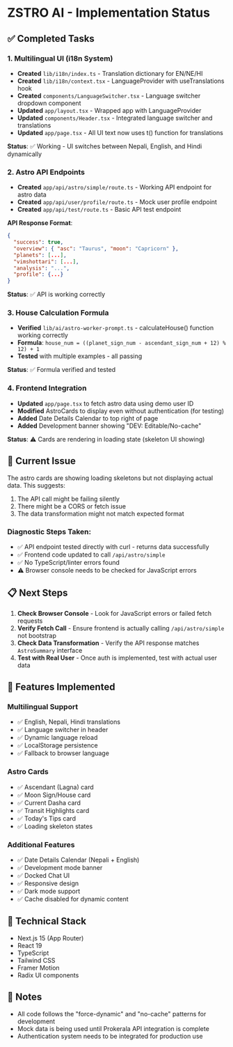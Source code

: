 # ZSTRO AI - Implementation Status

## ✅ Completed Tasks

### 1. Multilingual UI (i18n System)
- **Created** `lib/i18n/index.ts` - Translation dictionary for EN/NE/HI
- **Created** `lib/i18n/context.tsx` - LanguageProvider with useTranslations hook
- **Created** `components/LanguageSwitcher.tsx` - Language switcher dropdown component
- **Updated** `app/layout.tsx` - Wrapped app with LanguageProvider
- **Updated** `components/Header.tsx` - Integrated language switcher and translations
- **Updated** `app/page.tsx` - All UI text now uses t() function for translations

**Status**: ✅ Working - UI switches between Nepali, English, and Hindi dynamically

### 2. Astro API Endpoints
- **Created** `app/api/astro/simple/route.ts` - Working API endpoint for astro data
- **Created** `app/api/user/profile/route.ts` - Mock user profile endpoint
- **Created** `app/api/test/route.ts` - Basic API test endpoint

**API Response Format**:
```json
{
  "success": true,
  "overview": { "asc": "Taurus", "moon": "Capricorn" },
  "planets": [...],
  "vimshottari": [...],
  "analysis": "...",
  "profile": {...}
}
```

**Status**: ✅ API is working correctly

### 3. House Calculation Formula
- **Verified** `lib/ai/astro-worker-prompt.ts` - calculateHouse() function working correctly
- **Formula**: `house_num = ((planet_sign_num - ascendant_sign_num + 12) % 12) + 1`
- **Tested** with multiple examples - all passing

**Status**: ✅ Formula verified and tested

### 4. Frontend Integration
- **Updated** `app/page.tsx` to fetch astro data using demo user ID
- **Modified** AstroCards to display even without authentication (for testing)
- **Added** Date Details Calendar to top right of page
- **Added** Development banner showing "DEV: Editable/No-cache"

**Status**: ⚠️ Cards are rendering in loading state (skeleton UI showing)

## 🔄 Current Issue

The astro cards are showing loading skeletons but not displaying actual data. This suggests:
1. The API call might be failing silently
2. There might be a CORS or fetch issue
3. The data transformation might not match expected format

### Diagnostic Steps Taken:
- ✅ API endpoint tested directly with curl - returns data successfully
- ✅ Frontend code updated to call `/api/astro/simple`
- ✅ No TypeScript/linter errors found
- ⚠️ Browser console needs to be checked for JavaScript errors

## 📋 Next Steps

1. **Check Browser Console** - Look for JavaScript errors or failed fetch requests
2. **Verify Fetch Call** - Ensure frontend is actually calling `/api/astro/simple` not bootstrap
3. **Check Data Transformation** - Verify the API response matches `AstroSummary` interface
4. **Test with Real User** - Once auth is implemented, test with actual user data

## 🎯 Features Implemented

### Multilingual Support
- ✅ English, Nepali, Hindi translations
- ✅ Language switcher in header
- ✅ Dynamic language reload
- ✅ LocalStorage persistence
- ✅ Fallback to browser language

### Astro Cards
- ✅ Ascendant (Lagna) card
- ✅ Moon Sign/House card
- ✅ Current Dasha card
- ✅ Transit Highlights card
- ✅ Today's Tips card
- ✅ Loading skeleton states

### Additional Features
- ✅ Date Details Calendar (Nepali + English)
- ✅ Development mode banner
- ✅ Docked Chat UI
- ✅ Responsive design
- ✅ Dark mode support
- ✅ Cache disabled for dynamic content

## 🔧 Technical Stack
- Next.js 15 (App Router)
- React 19
- TypeScript
- Tailwind CSS
- Framer Motion
- Radix UI components

## 📝 Notes
- All code follows the "force-dynamic" and "no-cache" patterns for development
- Mock data is being used until Prokerala API integration is complete
- Authentication system needs to be integrated for production use


